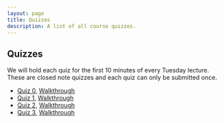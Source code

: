 ```yaml
---
layout: page
title: Quizzes
description: A list of all course quizzes.
---
```


## Quizzes

We will hold each quiz for the first 10 minutes of every Tuesday lecture. These are closed note quizzes and each quiz can only be submitted once. 

- [Quiz 0](https://forms.gle/Jpjsu1g8qxddxcKg9), [Walkthrough](https://ncaandt-my.sharepoint.com/:v:/g/personal/cflucas_ncat_edu/EaEYlvKFiTFKuwGchQDXGAoBdOLBuNI7-mq7fT7vFl8IIA?e=E9cN1R)
- [Quiz 1](https://forms.gle/Ud4vp2tyxDxCmyDy5), [Walkthrough](https://ncaandt-my.sharepoint.com/:v:/g/personal/cflucas_ncat_edu/EZg6GSkEZtdEgLcg5-osWr8BtHn08sKoKILoshTnM-vgSA?e=O8XFqy)
- [Quiz 2](https://forms.gle/mo6njnNsEQiPUj2L9), [Walkthrough](https://ncaandt-my.sharepoint.com/:v:/g/personal/cflucas_ncat_edu/EQOZlFfZDV5KhutPBGj0dbAB4wDjHMB3ojp9LGS2ij0s9A?e=bRpw3p)
- [Quiz 3](https://forms.gle/Parvq2cn1SigrYcV9), [Walkthrough](https://ncaandt-my.sharepoint.com/:v:/g/personal/cflucas_ncat_edu/EbDa4bQGTfBJqYCUcPHSXvIBQPXZrrUv7NEvEr1uGEFSHQ?e=uKshee)
 